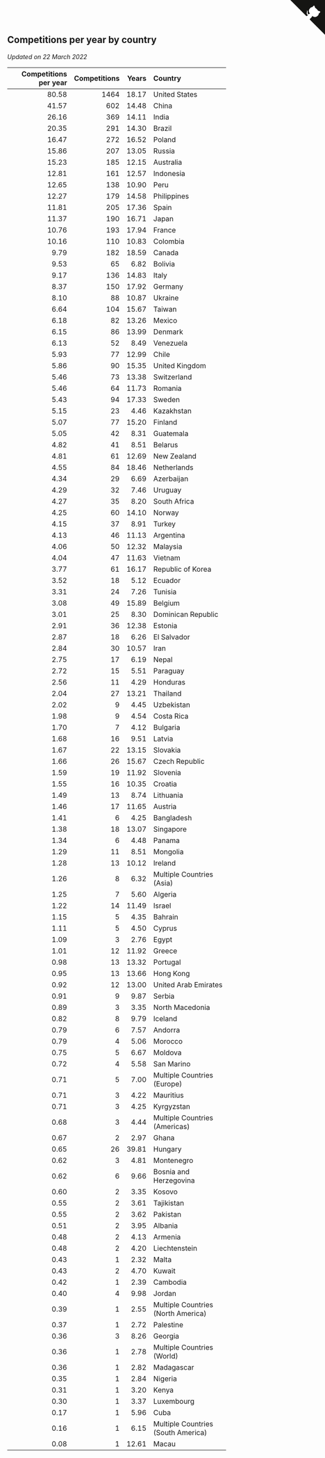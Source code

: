 ## Competitions per year by country

*Updated on 22 March 2022*

| Competitions per year | Competitions | Years | Country |
| ---: | ---: | ---: | :--- |
| 80.58 | 1464 | 18.17 | United States |
| 41.57 | 602 | 14.48 | China |
| 26.16 | 369 | 14.11 | India |
| 20.35 | 291 | 14.30 | Brazil |
| 16.47 | 272 | 16.52 | Poland |
| 15.86 | 207 | 13.05 | Russia |
| 15.23 | 185 | 12.15 | Australia |
| 12.81 | 161 | 12.57 | Indonesia |
| 12.65 | 138 | 10.90 | Peru |
| 12.27 | 179 | 14.58 | Philippines |
| 11.81 | 205 | 17.36 | Spain |
| 11.37 | 190 | 16.71 | Japan |
| 10.76 | 193 | 17.94 | France |
| 10.16 | 110 | 10.83 | Colombia |
| 9.79 | 182 | 18.59 | Canada |
| 9.53 | 65 | 6.82 | Bolivia |
| 9.17 | 136 | 14.83 | Italy |
| 8.37 | 150 | 17.92 | Germany |
| 8.10 | 88 | 10.87 | Ukraine |
| 6.64 | 104 | 15.67 | Taiwan |
| 6.18 | 82 | 13.26 | Mexico |
| 6.15 | 86 | 13.99 | Denmark |
| 6.13 | 52 | 8.49 | Venezuela |
| 5.93 | 77 | 12.99 | Chile |
| 5.86 | 90 | 15.35 | United Kingdom |
| 5.46 | 73 | 13.38 | Switzerland |
| 5.46 | 64 | 11.73 | Romania |
| 5.43 | 94 | 17.33 | Sweden |
| 5.15 | 23 | 4.46 | Kazakhstan |
| 5.07 | 77 | 15.20 | Finland |
| 5.05 | 42 | 8.31 | Guatemala |
| 4.82 | 41 | 8.51 | Belarus |
| 4.81 | 61 | 12.69 | New Zealand |
| 4.55 | 84 | 18.46 | Netherlands |
| 4.34 | 29 | 6.69 | Azerbaijan |
| 4.29 | 32 | 7.46 | Uruguay |
| 4.27 | 35 | 8.20 | South Africa |
| 4.25 | 60 | 14.10 | Norway |
| 4.15 | 37 | 8.91 | Turkey |
| 4.13 | 46 | 11.13 | Argentina |
| 4.06 | 50 | 12.32 | Malaysia |
| 4.04 | 47 | 11.63 | Vietnam |
| 3.77 | 61 | 16.17 | Republic of Korea |
| 3.52 | 18 | 5.12 | Ecuador |
| 3.31 | 24 | 7.26 | Tunisia |
| 3.08 | 49 | 15.89 | Belgium |
| 3.01 | 25 | 8.30 | Dominican Republic |
| 2.91 | 36 | 12.38 | Estonia |
| 2.87 | 18 | 6.26 | El Salvador |
| 2.84 | 30 | 10.57 | Iran |
| 2.75 | 17 | 6.19 | Nepal |
| 2.72 | 15 | 5.51 | Paraguay |
| 2.56 | 11 | 4.29 | Honduras |
| 2.04 | 27 | 13.21 | Thailand |
| 2.02 | 9 | 4.45 | Uzbekistan |
| 1.98 | 9 | 4.54 | Costa Rica |
| 1.70 | 7 | 4.12 | Bulgaria |
| 1.68 | 16 | 9.51 | Latvia |
| 1.67 | 22 | 13.15 | Slovakia |
| 1.66 | 26 | 15.67 | Czech Republic |
| 1.59 | 19 | 11.92 | Slovenia |
| 1.55 | 16 | 10.35 | Croatia |
| 1.49 | 13 | 8.74 | Lithuania |
| 1.46 | 17 | 11.65 | Austria |
| 1.41 | 6 | 4.25 | Bangladesh |
| 1.38 | 18 | 13.07 | Singapore |
| 1.34 | 6 | 4.48 | Panama |
| 1.29 | 11 | 8.51 | Mongolia |
| 1.28 | 13 | 10.12 | Ireland |
| 1.26 | 8 | 6.32 | Multiple Countries (Asia) |
| 1.25 | 7 | 5.60 | Algeria |
| 1.22 | 14 | 11.49 | Israel |
| 1.15 | 5 | 4.35 | Bahrain |
| 1.11 | 5 | 4.50 | Cyprus |
| 1.09 | 3 | 2.76 | Egypt |
| 1.01 | 12 | 11.92 | Greece |
| 0.98 | 13 | 13.32 | Portugal |
| 0.95 | 13 | 13.66 | Hong Kong |
| 0.92 | 12 | 13.00 | United Arab Emirates |
| 0.91 | 9 | 9.87 | Serbia |
| 0.89 | 3 | 3.35 | North Macedonia |
| 0.82 | 8 | 9.79 | Iceland |
| 0.79 | 6 | 7.57 | Andorra |
| 0.79 | 4 | 5.06 | Morocco |
| 0.75 | 5 | 6.67 | Moldova |
| 0.72 | 4 | 5.58 | San Marino |
| 0.71 | 5 | 7.00 | Multiple Countries (Europe) |
| 0.71 | 3 | 4.22 | Mauritius |
| 0.71 | 3 | 4.25 | Kyrgyzstan |
| 0.68 | 3 | 4.44 | Multiple Countries (Americas) |
| 0.67 | 2 | 2.97 | Ghana |
| 0.65 | 26 | 39.81 | Hungary |
| 0.62 | 3 | 4.81 | Montenegro |
| 0.62 | 6 | 9.66 | Bosnia and Herzegovina |
| 0.60 | 2 | 3.35 | Kosovo |
| 0.55 | 2 | 3.61 | Tajikistan |
| 0.55 | 2 | 3.62 | Pakistan |
| 0.51 | 2 | 3.95 | Albania |
| 0.48 | 2 | 4.13 | Armenia |
| 0.48 | 2 | 4.20 | Liechtenstein |
| 0.43 | 1 | 2.32 | Malta |
| 0.43 | 2 | 4.70 | Kuwait |
| 0.42 | 1 | 2.39 | Cambodia |
| 0.40 | 4 | 9.98 | Jordan |
| 0.39 | 1 | 2.55 | Multiple Countries (North America) |
| 0.37 | 1 | 2.72 | Palestine |
| 0.36 | 3 | 8.26 | Georgia |
| 0.36 | 1 | 2.78 | Multiple Countries (World) |
| 0.36 | 1 | 2.82 | Madagascar |
| 0.35 | 1 | 2.84 | Nigeria |
| 0.31 | 1 | 3.20 | Kenya |
| 0.30 | 1 | 3.37 | Luxembourg |
| 0.17 | 1 | 5.96 | Cuba |
| 0.16 | 1 | 6.15 | Multiple Countries (South America) |
| 0.08 | 1 | 12.61 | Macau |


<a href="https://github.com/jonatanklosko/wca_statistics" class="github-corner" aria-label="View source on Github"><svg width="80" height="80" viewBox="0 0 250 250" style="fill:#151513; color:#fff; position: absolute; top: 0; border: 0; right: 0;" aria-hidden="true"><path d="M0,0 L115,115 L130,115 L142,142 L250,250 L250,0 Z"></path><path d="M128.3,109.0 C113.8,99.7 119.0,89.6 119.0,89.6 C122.0,82.7 120.5,78.6 120.5,78.6 C119.2,72.0 123.4,76.3 123.4,76.3 C127.3,80.9 125.5,87.3 125.5,87.3 C122.9,97.6 130.6,101.9 134.4,103.2" fill="currentColor" style="transform-origin: 130px 106px;" class="octo-arm"></path><path d="M115.0,115.0 C114.9,115.1 118.7,116.5 119.8,115.4 L133.7,101.6 C136.9,99.2 139.9,98.4 142.2,98.6 C133.8,88.0 127.5,74.4 143.8,58.0 C148.5,53.4 154.0,51.2 159.7,51.0 C160.3,49.4 163.2,43.6 171.4,40.1 C171.4,40.1 176.1,42.5 178.8,56.2 C183.1,58.6 187.2,61.8 190.9,65.4 C194.5,69.0 197.7,73.2 200.1,77.6 C213.8,80.2 216.3,84.9 216.3,84.9 C212.7,93.1 206.9,96.0 205.4,96.6 C205.1,102.4 203.0,107.8 198.3,112.5 C181.9,128.9 168.3,122.5 157.7,114.1 C157.9,116.9 156.7,120.9 152.7,124.9 L141.0,136.5 C139.8,137.7 141.6,141.9 141.8,141.8 Z" fill="currentColor" class="octo-body"></path></svg></a><style>.github-corner:hover .octo-arm{animation:octocat-wave 560ms ease-in-out}@keyframes octocat-wave{0%,100%{transform:rotate(0)}20%,60%{transform:rotate(-25deg)}40%,80%{transform:rotate(10deg)}}@media (max-width:500px){.github-corner:hover .octo-arm{animation:none}.github-corner .octo-arm{animation:octocat-wave 560ms ease-in-out}}</style>

